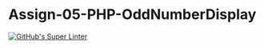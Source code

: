 # Assign-05-PHP-OddNumberDisplay
[![GitHub's Super Linter](https://github.com/ICS20-Programming-ZoiaB/Assign-05-PHP-OddNumberDisplay/workflows/GitHub's%20Super%20Linter/badge.svg)](https://github.com/ICS20-Programming-ZoiaB/Assign-05-PHP-OddNumberDisplay/actions)